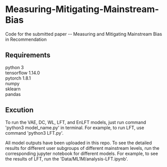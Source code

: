 # Measuring-Mitigating-Mainstream-Bias
Code for the submitted paper -- Measuring and Mitigating Mainstream Bias in Recommendation

## Requirements
python 3  
tensorflow 1.14.0  
pytorch 1.8.1   
numpy   
sklearn   
pandas   

## Excution
To run the VAE, DC, WL, LFT, and EnLFT models, just run command 'python3 model_name.py' in terminal. For example, to run LFT, use command 'python3 LFT.py'.

All model outputs have been uploaded in this repo. To see the detailed results for different user subgroups of different mainstream levels, run the corresponding jupyter notebook for different models. For example, to see the results of LFT, run the 'Data/ML1M/analysis-LFT.ipynb'.

